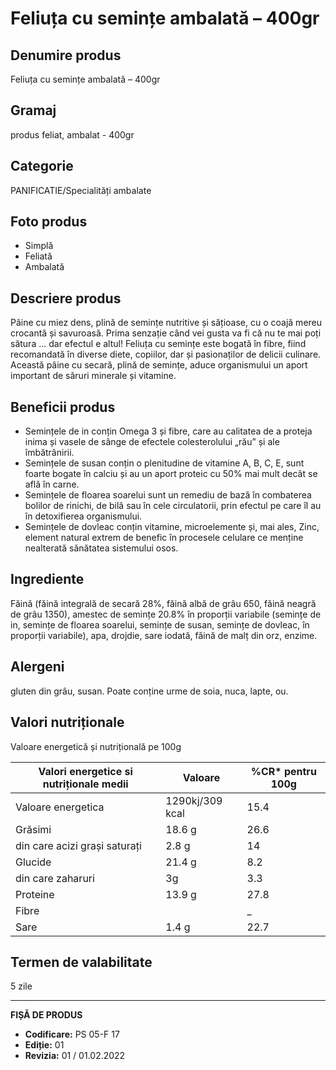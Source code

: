 # Feliuța cu semințe ambalată – 400gr

## Denumire produs
Feliuța cu semințe ambalată – 400gr

## Gramaj
produs feliat, ambalat - 400gr

## Categorie
PANIFICATIE/Specialități ambalate

## Foto produs
- Simplă
- Feliată
- Ambalată

## Descriere produs
Pâine cu miez dens, plină de semințe nutritive și sățioase, cu o coajă mereu crocantă și savuroasă. Prima senzație când vei gusta va fi că nu te mai poți sătura … dar efectul e altul! Feliuța cu semințe este bogată în fibre, fiind recomandată în diverse diete, copiilor, dar și pasionaților de delicii culinare. Această pâine cu secară, plină de semințe, aduce organismului un aport important de săruri minerale și vitamine.

## Beneficii produs
- Semințele de in conțin Omega 3 și fibre, care au calitatea de a proteja inima și vasele de sânge de efectele colesterolului „rău” și ale îmbătrânirii.
- Semințele de susan conțin o plenitudine de vitamine A, B, C, E, sunt foarte bogate în calciu și au un aport proteic cu 50% mai mult decât se află în carne.
- Semințele de floarea soarelui sunt un remediu de bază în combaterea bolilor de rinichi, de bilă sau în cele circulatorii, prin efectul pe care îl au în detoxifierea organismului.
- Semințele de dovleac conțin vitamine, microelemente și, mai ales, Zinc, element natural extrem de benefic în procesele celulare ce menține nealterată sănătatea sistemului osos.

## Ingrediente
Făină (făină integrală de secară 28%, făină albă de grâu 650, făină neagră de grâu 1350), amestec de semințe 20.8% în proporții variabile (semințe de in, semințe de floarea soarelui, semințe de susan, semințe de dovleac, în proporții variabile), apa, drojdie, sare iodată, făină de malț din orz, enzime.

## Alergeni
gluten din grâu, susan. Poate conține urme de soia, nuca, lapte, ou.

## Valori nutriționale
Valoare energetică și nutrițională pe 100g

| Valori energetice si nutriționale medii | Valoare | %CR* pentru 100g |
|-----------------------------------------|-----------------|------------------|
| Valoare energetica                      | 1290kj/309 kcal | 15.4             |
| Grăsimi                                 | 18.6 g          | 26.6             |
| din care acizi grași saturați           | 2.8 g           | 14               |
| Glucide                                 | 21.4 g          | 8.2              |
| din care zaharuri                       | 3g              | 3.3              |
| Proteine                                | 13.9 g          | 27.8             |
| Fibre                                   |                 | _                |
| Sare                                    | 1.4 g           | 22.7             |

## Termen de valabilitate
5 zile

---
**FIȘĂ DE PRODUS**
- **Codificare:** PS 05-F 17
- **Ediție:** 01
- **Revizia:** 01 / 01.02.2022